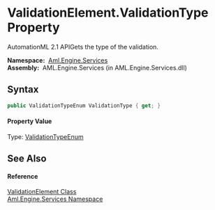 ValidationElement.ValidationType Property
=========================================
AutomationML 2.1 APIGets the type of the validation.

  **Namespace:**  [Aml.Engine.Services][1]  
  **Assembly:**  AML.Engine.Services (in AML.Engine.Services.dll)

Syntax
------

```csharp
public ValidationTypeEnum ValidationType { get; }
```

#### Property Value
Type: [ValidationTypeEnum][2]

See Also
--------

#### Reference
[ValidationElement Class][3]  
[Aml.Engine.Services Namespace][1]  

[1]: ../README.md
[2]: ../ValidationTypeEnum/README.md
[3]: README.md
[4]: https://www.automationml.org
[5]: ../../icons/logoShade.png
